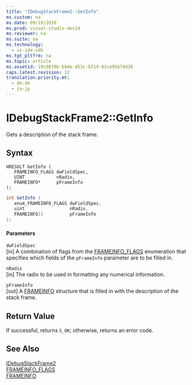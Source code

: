 ```yaml
---
title: "IDebugStackFrame2::GetInfo"
ms.custom: na
ms.date: 09/19/2016
ms.prod: visual-studio-dev14
ms.reviewer: na
ms.suite: na
ms.technology: 
  - vs-ide-sdk
ms.tgt_pltfrm: na
ms.topic: article
ms.assetid: 19c6870b-b94e-453c-bf19-82ce95b79d26
caps.latest.revision: 12
translation.priority.mt: 
  - de-de
  - ja-jp
---
```

# IDebugStackFrame2::GetInfo
Gets a description of the stack frame.  
  
## Syntax  
  
```cpp#  
HRESULT GetInfo (   
   FRAMEINFO_FLAGS dwFieldSpec,  
   UINT            nRadix,  
   FRAMEINFO*      pFrameInfo  
);  
```  
  
```c#  
int GetInfo (   
   enum_FRAMEINFO_FLAGS dwFieldSpec,  
   uint                 nRadix,  
   FRAMEINFO[]          pFrameInfo  
);  
```  
  
#### Parameters  
 `dwFieldSpec`  
 [in] A combination of flags from the [FRAMEINFO_FLAGS](../vs140/FRAMEINFO_FLAGS.md) enumeration that specifies which fields of the `pFrameInfo` parameter are to be filled in.  
  
 `nRadix`  
 [in] The radix to be used in formatting any numerical information.  
  
 `pFrameInfo`  
 [out] A [FRAMEINFO](../vs140/FRAMEINFO.md) structure that is filled in with the description of the stack frame.  
  
## Return Value  
 If successful, returns `S_OK`; otherwise, returns an error code.  
  
## See Also  
 [IDebugStackFrame2](../vs140/IDebugStackFrame2.md)   
 [FRAMEINFO_FLAGS](../vs140/FRAMEINFO_FLAGS.md)   
 [FRAMEINFO](../vs140/FRAMEINFO.md)
